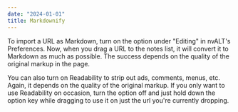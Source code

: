 ```yaml
---
date: "2024-01-01"
title: Markdownify
---
```


To import a URL as Markdown, turn on the option under "Editing" in nvALT's Preferences. Now, when you drag a URL to the notes list, it will convert it to Markdown as much as possible. The success depends on the quality of the original markup in the page.

You can also turn on Readability to strip out ads, comments, menus, etc. Again, it depends on the quality of the original markup. If you only want to use Readability on occasion, turn the option off and just hold down the option key while dragging to use it on just the url you're currently dropping.